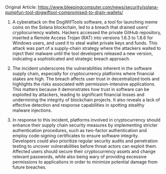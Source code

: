 Original Article: https://www.bleepingcomputer.com/news/security/solana-pumpfun-tool-dogwiftool-compromised-to-drain-wallets/

1) A cyberattack on the DogWifTools software, a tool for launching meme coins on the Solana blockchain, led to a breach that drained users' cryptocurrency wallets. Hackers accessed the private GitHub repository, inserted a Remote Access Trojan (RAT) into versions 1.6.3 to 1.6.6 for Windows users, and used it to steal wallet private keys and funds. This attack was part of a supply-chain strategy where the attackers waited to inject their malware until the tool developers released a new version, indicating a sophisticated and strategic breach approach.

2) The incident underscores the vulnerabilities inherent in the software supply chain, especially for cryptocurrency platforms where financial stakes are high. The breach affects user trust in decentralized tools and highlights the risks associated with permission-intensive applications. This matters because it demonstrates how trust in software can be exploited by attackers, leading to significant financial losses and undermining the integrity of blockchain projects. It also reveals a lack of effective detection and response capabilities in spotting stealthy malware injections.

3) In response to this incident, platforms involved in cryptocurrency should enhance their supply chain security measures by implementing stricter authentication procedures, such as two-factor authentication and employ code-signing certificates to ensure software integrity. Developers could also prioritize regular security audits and penetration testing to uncover vulnerabilities before threat actors can exploit them. Affected users should secure their cryptocurrency assets and change relevant passwords, while also being wary of providing excessive permissions to applications in order to minimize potential damage from future breaches.
